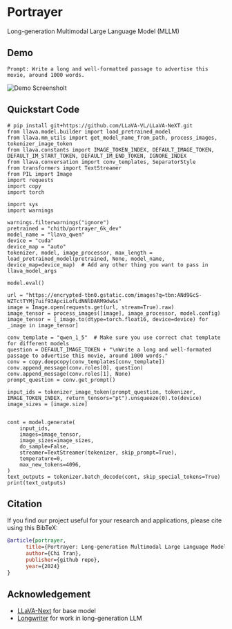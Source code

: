 # Portrayer
Long-generation Multimodal Large Language Model (MLLM)

## Demo
```
Prompt: Write a long and well-formatted passage to advertise this movie, around 1000 words.
```
![Demo Screensholt](https://github.com/baochi0212/Portrayer/blob/master/demo_portrayer.gif)

## Quickstart Code
```
# pip install git+https://github.com/LLaVA-VL/LLaVA-NeXT.git
from llava.model.builder import load_pretrained_model
from llava.mm_utils import get_model_name_from_path, process_images, tokenizer_image_token
from llava.constants import IMAGE_TOKEN_INDEX, DEFAULT_IMAGE_TOKEN, DEFAULT_IM_START_TOKEN, DEFAULT_IM_END_TOKEN, IGNORE_INDEX
from llava.conversation import conv_templates, SeparatorStyle
from transformers import TextStreamer
from PIL import Image
import requests
import copy
import torch

import sys
import warnings

warnings.filterwarnings("ignore")
pretrained = "chitb/portrayer_6k_dev"
model_name = "llava_qwen"
device = "cuda"
device_map = "auto"
tokenizer, model, image_processor, max_length = load_pretrained_model(pretrained, None, model_name, device_map=device_map)  # Add any other thing you want to pass in llava_model_args

model.eval()

url = "https://encrypted-tbn0.gstatic.com/images?q=tbn:ANd9GcS-WZTctTYMj7uif93ApciLofLdNNlDARM9dw&s"
image = Image.open(requests.get(url, stream=True).raw)
image_tensor = process_images([image], image_processor, model.config)
image_tensor = [_image.to(dtype=torch.float16, device=device) for _image in image_tensor]

conv_template = "qwen_1_5"  # Make sure you use correct chat template for different models
question = DEFAULT_IMAGE_TOKEN + "\nWrite a long and well-formated passage to advertise this movie, around 1000 words."
conv = copy.deepcopy(conv_templates[conv_template])
conv.append_message(conv.roles[0], question)
conv.append_message(conv.roles[1], None)
prompt_question = conv.get_prompt()

input_ids = tokenizer_image_token(prompt_question, tokenizer, IMAGE_TOKEN_INDEX, return_tensors="pt").unsqueeze(0).to(device)
image_sizes = [image.size]


cont = model.generate(
    input_ids,
    images=image_tensor,
    image_sizes=image_sizes,
    do_sample=False,
    streamer=TextStreamer(tokenizer, skip_prompt=True),
    temperature=0,
    max_new_tokens=4096,
)
text_outputs = tokenizer.batch_decode(cont, skip_special_tokens=True)
print(text_outputs)
```
## Citation

If you find our project useful for your research and applications, please cite using this BibTeX:
```bibtex
@article{portrayer,
      title={Portrayer: Long-generation Multimodal Large Language Model}, 
      author={Chi Tran},
      publisher={github repo},
      year={2024}
}
```
## Acknowledgement 
- [LLaVA-Next](https://github.com/LLaVA-VL/LLaVA-NeXT) for base model
- [Longwriter](https://github.com/THUDM/LongWriter) for work in long-generation LLM

